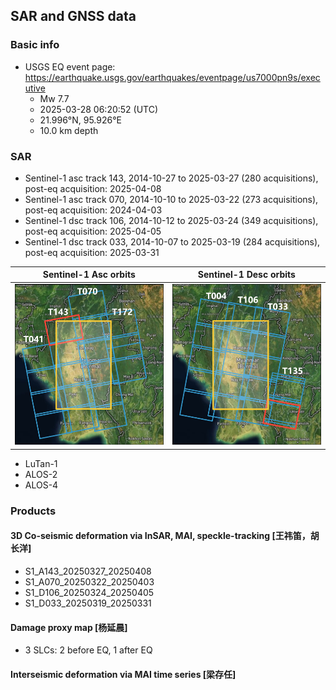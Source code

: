 ## SAR and GNSS data

### Basic info

+ USGS EQ event page: https://earthquake.usgs.gov/earthquakes/eventpage/us7000pn9s/executive
  - Mw 7.7
  - 2025-03-28 06:20:52 (UTC)
  - 21.996°N, 95.926°E
  - 10.0 km depth

### SAR

+ Sentinel-1 asc track 143, 2014-10-27 to 2025-03-27 (280 acquisitions), post-eq acquisition: 2025-04-08
+ Sentinel-1 asc track 070, 2014-10-10 to 2025-03-22 (273 acquisitions), post-eq acquisition: 2024-04-03
+ Sentinel-1 dsc track 106, 2014-10-12 to 2025-03-24 (349 acquisitions), post-eq acquisition: 2025-04-05
+ Sentinel-1 dsc track 033, 2014-10-07 to 2025-03-19 (284 acquisitions), post-eq acquisition: 2025-03-31

| Sentinel-1 Asc orbits       | Sentinel-1 Desc orbits      |
| --------------------------- | --------------------------- |
| ![asc](./docs/loc_SenA.jpg) | ![dsc](./docs/loc_SenD.jpg) |

+ LuTan-1
+ ALOS-2
+ ALOS-4

### Products

#### 3D Co-seismic deformation via InSAR, MAI, speckle-tracking [王祎笛，胡长洋]

+ S1_A143_20250327_20250408
+ S1_A070_20250322_20250403
+ S1_D106_20250324_20250405
+ S1_D033_20250319_20250331

#### Damage proxy map [杨延晨]

+ 3 SLCs: 2 before EQ, 1 after EQ

#### Interseismic deformation via MAI time series [梁存任]
